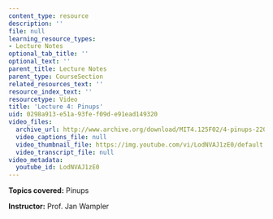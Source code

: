 ```yaml
---
content_type: resource
description: ''
file: null
learning_resource_types:
- Lecture Notes
optional_tab_title: ''
optional_text: ''
parent_title: Lecture Notes
parent_type: CourseSection
related_resources_text: ''
resource_index_text: ''
resourcetype: Video
title: 'Lecture 4: Pinups'
uid: 0298a913-e51a-93fe-f09d-e91ead149320
video_files:
  archive_url: http://www.archive.org/download/MIT4.125F02/4-pinups-220k.mp4
  video_captions_file: null
  video_thumbnail_file: https://img.youtube.com/vi/LodNVAJ1zE0/default.jpg
  video_transcript_file: null
video_metadata:
  youtube_id: LodNVAJ1zE0
---
```


**Topics covered:** Pinups

**Instructor:** Prof. Jan Wampler